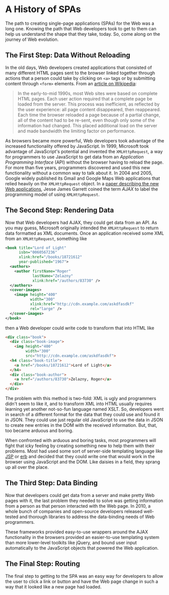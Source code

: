 # A History of SPAs

The path to creating single-page applications (SPAs) for the Web was a long one. Knowing the path that Web developers took to get to them can help us understand the shape that they take, today. So, come along on the journey of Web evolution.

## The First Step: Data Without Reloading

In the old days, Web developers created applications that consisted of many different HTML pages sent to the browser linked together through actions that a person could take by clicking on `<a>` tags or by submitting content through `<form>` elements. From an [article on Wikipedia](https://en.wikipedia.org/wiki/Ajax_(programming)):

> In the early-to-mid 1990s, most Web sites were based on complete HTML pages. Each user action required that a complete page be loaded from the server. This process was inefficient, as reflected by the user experience: all page content disappeared, then reappeared. Each time the browser reloaded a page because of a partial change, all of the content had to be re-sent, even though only some of the information had changed. This placed additional load on the server and made bandwidth the limiting factor on performance.

As browsers became more powerful, Web developers took advantage of the increased functionality offered by JavaScript. In 1999, Microsoft took advantage of JavaScript's potential and invented the `XMLHttpRequest`, a way for programmers to use JavaScript to get data from an *Application Programming Interface* (API) without the browser having to reload the page. For more than five years, programmers discovered and used this new functionality without a common way to talk about it. In 2004 and 2005, Google widely published its Gmail and Google Maps Web applications that relied heavily on the `XMLHttpRequest` object. In a [paper describing the new
Web applications](https://web.archive.org/web/20080702075113/http://www.adaptivepath.com/ideas/essays/archives/000385.php), Jesse James Garrett coined the term *AJAX* to label the programming model of using `XMLHttpRequest`.

## The Second Step: Rendering Data

Now that Web developers had AJAX, they could get data from an API. As you may guess, Microsoft originally intended the `XMLHttpRequest` to return data formatted as XML documents. Once an application received some XML from an `XMLHttpRequest`, something like

```xml
<book title="Lord of Light"
      isbn="0060567236"
      xlink:href="/books/18721612"
      year-published="1967">
  <authors>
    <author firstName="Roger"
            lastName="Zelazny"
            xlink:href="/authors/83730" />
  </authors>
  <cover-images>
    <image height="400"
           width="300"
           xlink:href="http://cdn.example.com/askdfasdkf"
           rel="large" />
  </cover-images>
</book>
```

then a Web developer could write code to transform that into HTML like

```html
<div class="book">
  <div class="book-image">
    <img height="400"
         width="300"
         src="http://cdn.example.com/askdfasdkf">
  <h4 class="book-title">
    <a href="/books/18721612">Lord of Light</a>
  </h4>
  <div class="book-author">
    <a href="/authors/83730">Zelazny, Roger</a>
  </div>
</div>
```

The problem with this method is two-fold: XML is ugly and programmers didn't seem to like it, and to transform XML into HTML usually requires learning yet another not-so-fun language named XSLT. So, developers went in search of a different format for the data that they could use and found it in JSON. They could use just regular old JavaScript to use the data in JSON to create new entries in the DOM with the received information. But, that, too became arduous and boring.

When confronted with arduous and boring tasks, most programmers will fight that icky feeling by creating something new to help them with their problems. Most had used some sort of server-side templating language like [JSP](https://en.wikipedia.org/wiki/JavaServer_Pages) or [erb](https://en.wikipedia.org/wiki/ERuby) and decided that they could write one that would work in the browser using JavaScript and the DOM. Like daisies in a field, they sprang up all over the place.

## The Third Step: Data Binding

Now that developers could get data from a server and make pretty Web pages with it, the last problem they needed to solve was getting information from a person as that person interacted with the Web page. In 2010, a whole bunch of companies and open-source developers released well-tested and thorough libraries to address the data-binding needs of Web programmers.

These frameworks provided easy-to-use wrappers around the AJAX functionality in the browsers provided an easier-to-use templating system than more lower-level toolkits like jQuery, and bound user input automatically to the JavaScript objects that powered the Web application.


## The Final Step: Routing

The final step to getting to the SPA was an easy way for developers to allow the user to click a link or button and have the Web page change in such a way that it looked like a new page had loaded.
